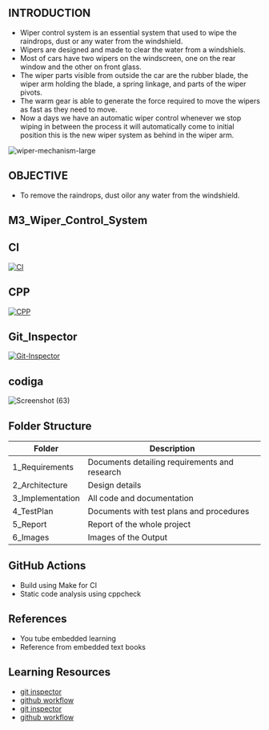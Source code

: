 ## INTRODUCTION

*   Wiper control system is an essential system that used to wipe the raindrops, dust or any water from the windshield.
*   Wipers are designed and made to clear the water from a windshiels. 
*   Most of cars have two wipers on the windscreen, one on the rear window and the other on front glass. 
*   The wiper parts visible from outside the car are the rubber blade, the wiper arm holding the blade, a spring linkage, and parts of the wiper pivots.
*   The warm gear is able to generate the force required to move the wipers as fast as they need to move. 
*   Now a days we have an automatic wiper control whenever we stop wiping in between the process it will automatically come to initial position this is the new wiper system as behind in the wiper arm.

![wiper-mechanism-large](https://user-images.githubusercontent.com/101825270/167988491-d081b158-ca41-45d5-8d65-85ffedda0387.jpg)

## OBJECTIVE

*   To remove the raindrops, dust oilor any water from the windshield.

## M3_Wiper_Control_System

## CI

[![CI](https://github.com/ambikakb/M3_Wiper_Control_System/actions/workflows/CI.yml/badge.svg)](https://github.com/ambikakb/M3_Wiper_Control_System/actions/workflows/CI.yml)

## CPP

[![CPP](https://github.com/ambikakb/M3_Wiper_Control_System/actions/workflows/CPP.yml/badge.svg)](https://github.com/ambikakb/M3_Wiper_Control_System/actions/workflows/CPP.yml)

## Git_Inspector

[![Git-Inspector](https://github.com/ambikakb/M3_Wiper_Control_System/actions/workflows/Git-Inspector.yml/badge.svg)](https://github.com/ambikakb/M3_Wiper_Control_System/actions/workflows/Git-Inspector.yml)

## codiga

![Screenshot (63)](https://user-images.githubusercontent.com/101825270/168479387-43a21d1f-d897-456a-960e-6a13650e482f.png)

## Folder Structure

| Folder | Description |
| ------ | ----------- |
| 1_Requirements | Documents detailing requirements and research |
| 2_Architecture |	Design details |
| 3_Implementation | All code and documentation |
| 4_TestPlan | Documents with test plans and procedures |
| 5_Report | Report of the whole project |
| 6_Images | Images of the Output |

## GitHub Actions

*   Build using Make for CI
*   Static code analysis using cppcheck

## References

*   You tube embedded learning  
*   Reference from embedded text books

## Learning Resources

*   [git inspector](https://github.com/ejwa/gitinspector)
*   [github workflow](https://docs.github.com/en/actions/learn-github-action)
*   [git inspector](https://github.com/ejwa/gitinspector)
*   [github workflow](https://docs.github.com/en/actions/learn-github-action)
